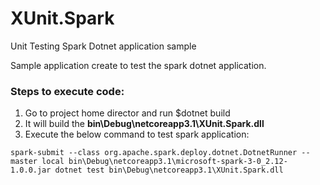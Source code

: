 # XUnit.Spark
Unit Testing Spark Dotnet application sample

Sample application create to test the spark dotnet application. 

### Steps to execute code:
1. Go to project home director and run $dotnet build
2. It will build the **bin\Debug\netcoreapp3.1\XUnit.Spark.dll**
3. Execute the below command to test spark application:

```
spark-submit --class org.apache.spark.deploy.dotnet.DotnetRunner --master local bin\Debug\netcoreapp3.1\microsoft-spark-3-0_2.12-1.0.0.jar dotnet test bin\Debug\netcoreapp3.1\XUnit.Spark.dll
```


